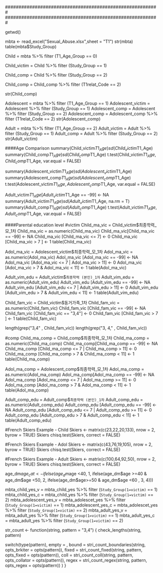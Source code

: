 #########################################################
#########################################################

getwd()

mbta <- read_excel("Sexual_Abuse.xlsx",sheet = "T1")
str(mbta)
table(mbta$Study_Group)

Child = mbta %>% filter (T1_Age_Group == 0)

Child_victim = Child %>% filter (Study_Group == 1)

Child_comp = Child %>% filter (Study_Group == 2)

Child_comp = Child_comp %>% filter (T1relat_Code == 2)

str(Child_comp)

Adolescent = mbta %>% filter (T1_Age_Group == 1)
Adolescent_victim = Adolescent  %>% filter (Study_Group == 1)
Adolescent_comp = Adolescent  %>% filter (Study_Group == 2)
Adolescent_comp = Adolescent_comp  %>% filter (T1relat_Code == 2)
str(Adolescent_comp)

Adult = mbta %>% filter (T1_Age_Group == 2)
Adult_victim = Adult  %>% filter (Study_Group == 1)
Adult_comp = Adult  %>% filter (Study_Group == 2)
str(Adult_victim)


####Age Comparison
summary(Child_victim$T1_Age)
sd(Child_victim$T1_Age)
summary(Child_comp$T1_Age)
sd(Child_comp$T1_Age)
t.test(Child_victim$T1_Age, Child_comp$T1_Age, var.equal = FALSE)

summary(Adolescent_victim$T1_Age)
sd(Adolescent_victim$T1_Age)
summary(Adolescent_comp$T1_Age)
sd(Adolescent_comp$T1_Age)
t.test(Adolescent_victim$T1_Age, Adolescent_comp$T1_Age, var.equal = FALSE)

Adult_victim$T1_Age [Adult_victim$T1_Age == -99] <- NA
summary(Adult_victim$T1_Age)
sd(Adult_victim$T1_Age, na.rm = T)
summary(Adult_comp$T1_Age)
sd(Adult_comp$T1_Age)
t.test(Adult_victim$T1_Age, Adult_comp$T1_Age, var.equal = FALSE)

####Parental education level
#victim
Child_ma_vic = Child_victim$최종학력_모_1차
Child_ma_vic = as.numeric(Child_ma_vic)
Child_ma_vic[Child_ma_vic == -99] <- NA
Child_ma_vic [Child_ma_vic <= 7] <- 0
Child_ma_vic [Child_ma_vic > 7 ] <- 1
table(Child_ma_vic)

Adol_ma_vic = Adolescent_victim$최종학력_모_1차
Adol_ma_vic = as.numeric(Adol_ma_vic)
Adol_ma_vic [Adol_ma_vic == -99] <- NA
Adol_ma_vic [Adol_ma_vic <= 7 | Adol_ma_vic > 11] <- 0
Adol_ma_vic [Adol_ma_vic > 7 & Adol_ma_vic < 11] <- 1
table(Adol_ma_vic)

Adult_vim_edu = Adult_victim$`최종학력 (본인)_1차`
Adult_vim_edu = as.numeric(Adult_vim_edu)
Adult_vim_edu [Adult_vim_edu == -99] <- NA
Adult_vim_edu [Adult_vim_edu <= 7 | Adult_vim_edu > 11] <- 0
Adult_vim_edu [Adult_vim_edu > 7 & Adult_vim_edu < 11] <- 1
table(Adult_vim_edu)

Child_fam_vic = Child_victim$동거가족_1차
Child_fam_vic = as.numeric(Child_fam_vic)
Child_fam_vic [Child_fam_vic == -99] <- NA
Child_fam_vic [Child_fam_vic == "3,4"] <- 0
Child_fam_vic [Child_fam_vic > 7 ] <- 1
table(Child_fam_vic)

length(grep("3,4" , Child_fam_vic))
length(grep("3, 4," , Child_fam_vic))


#comp
Child_ma_comp = Child_comp$최종학력_모_1차
Child_ma_comp = as.numeric(Child_ma_comp)
Child_ma_comp[Child_ma_comp == -99] <- NA
Child_ma_comp [Child_ma_comp <= 7 | Child_ma_comp > 11] <- 0
Child_ma_comp [Child_ma_comp > 7 & Child_ma_comp < 11] <- 1
table(Child_ma_comp)

Adol_ma_comp = Adolescent_comp$최종학력_모_1차
Adol_ma_comp = as.numeric(Adol_ma_comp)
Adol_ma_comp[Adol_ma_comp == -99] <- NA
Adol_ma_comp [Adol_ma_comp <= 7 | Adol_ma_comp >= 11] <- 0
Adol_ma_comp [Adol_ma_comp > 7 & Adol_ma_comp < 11] <- 1
table(Adol_ma_comp)

Adult_comp_edu = Adult_comp$`최종학력 (본인)_1차`
Adult_comp_edu = as.numeric(Adult_comp_edu)
Adult_comp_edu [Adult_comp_edu == -99] <- NA
Adult_comp_edu [Adult_comp_edu <= 7 | Adult_comp_edu >= 11] <- 0
Adult_comp_edu [Adult_comp_edu > 7 & Adult_comp_edu < 11] <- 1
table(Adult_comp_edu)

#French Skiers Example - Child
Skiers <- matrix(c(23,22,20,133), nrow = 2, byrow = TRUE)
Skiers
chisq.test(Skiers, correct = FALSE)

#French Skiers Example - Adol
Skiers <- matrix(c(43,76,19,105), nrow = 2, byrow = TRUE)
Skiers
chisq.test(Skiers, correct = FALSE)

#French Skiers Example - Adult
Skiers <- matrix(c(100,64,92,50), nrow = 2, byrow = TRUE)
Skiers
chisq.test(Skiers, correct = FALSE)





age_dm$age_cat <- ifelse(age_dm$age <40, 1, 
                         ifelse(age_dm$age >=40 & age_dm$age <50, 2,
                                ifelse(age_dm$age>=50 & age_dm$age <60 , 3, 4)))

mbta_child_yes_v = mbta_child_yes  %>% filter (`Study_Group(1=victim)` == 1)
mbta_child_yes_c = mbta_child_yes  %>% filter (`Study_Group(1=victim)` == 2)
mbta_adolescent_yes_v = mbta_adolescet_yes  %>% filter (`Study_Group(1=victim)` == 1)
mbta_adolescent_yes_c = mbta_adolescet_yes %>% filter (`Study_Group(1=victim)` == 2)
mbta_adult_yes_v = mbta_adult_yes %>% filter (`Study_Group(1=victim)` == 1)
mbta_adult_yes_c = mbta_adult_yes %>% filter (`Study_Group(1=victim)` == 2)


str_count <- function(string, pattern = "3,4") {
  check_lengths(string, pattern)
  
  switch(type(pattern),
         empty = ,
         bound = stri_count_boundaries(string, opts_brkiter = opts(pattern)),
         fixed = stri_count_fixed(string, pattern, opts_fixed = opts(pattern)),
         coll  = stri_count_coll(string, pattern, opts_collator = opts(pattern)),
         regex = stri_count_regex(string, pattern, opts_regex = opts(pattern))
  )
}
